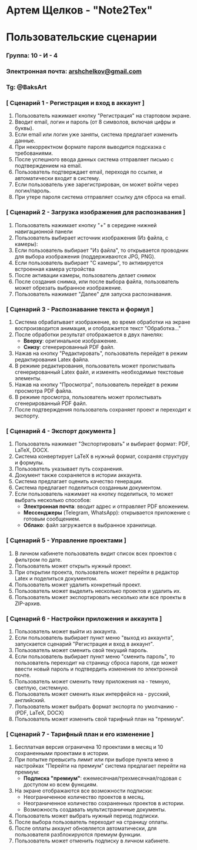 # Артем Щелков - "Note2Tex"
# Пользовательские сценарии

### Группа: 10 - И - 4
### Электронная почта: arshchelkov@gmail.com
### Tg: @BaksArt



### [ Сценарий 1 - Регистрация и вход в аккаунт ]

1. Пользователь нажимает кнопку "Регистрация" на стартовом экране.
2. Вводит email, логин и пароль (от 8 символов, включая цифры и буквы).
3. Если email или логин уже заняты, система предлагает изменить данные.
4. При некорректном формате пароля выводится подсказка с требованиями.
5. После успешного ввода данных система отправляет письмо с подтверждением на email.
6. Пользователь подтверждает email, переходя по ссылке, и автоматически входит в систему.
7. Если пользователь уже зарегистрирован, он может войти через логин/пароль.
8. При утере пароля система отправляет ссылку для сброса на email.

### [ Сценарий 2 - Загрузка изображения для распознавания ]

1. Пользователь нажимает кнопку "+" в середине нижней навигационной панели
2. Пользователь выбирает источник изображения (Из файла, с камеры):
3. Если пользователь выбирает "Из файла", то открывается проводник для выбора изображения (поддерживаются JPG, PNG).
4. Если пользователь выбирает "С камеры", то активируется встроенная камера устройства
5. После активации камеры, пользователь делает снимок
6. После создания снимка, или после выбора файла, пользователь может обрезать выбранное изображение.
7. Пользователь нажимает "Далее" для запуска распознавания.


### [ Сценарий 3 - Распознавание текста и формул ]

1. Система обрабатывает изображение, во время обработки на экране воспроизводится анимация, и отображается текст "Обработка..."
2. После обработки результат отображается в двух панелях:
   - **Вверху**: оригинальное изображение.
   - **Снизу**: сгенерированный PDF файл.
3. Нажав на кнопку "Редактировать", пользователь перейдет в режим редактирования Latex файла.
4. В режиме редактирования, пользователь может пролистывать сгенерированный Latex файл, и изменять необходимые текстовые элементы.
5. Нажав на кнопку "Просмотра", пользователь перейдет в режим просмотра PDF файла.
6. В режиме просмотра, пользователь может пролистывать сгенерированный PDF файл.
7. После подтверждения пользователь сохраняет проект и переходит к экспорту.


### [ Сценарий 4 - Экспорт документа ]

1. Пользователь нажимает "Экспортировать" и выбирает формат: PDF, LaTeX, DOCX.
2. Система конвертирует LaTeX в нужный формат, сохраняя структуру и формулы.
3. Пользователь указывает путь сохранения.
4. Документ также сохраняется в истории аккаунта.
5. Система предлагает оценить качество генерации.
6. Система предлагает поделиться созданным документом.
7. Если пользователь нажимает на кнопку поделиться, то может выбрать несколько способов:
   - **Электронная почта**: вводит адрес и отправляет PDF вложением.
   - **Мессенджеры** (Telegram, WhatsApp): открывается приложение с готовым сообщением.
   - **Облако**: файл загружается в выбранное хранилище.

### [ Сценарий 5 - Управление проектами ]

1. В личном кабинете пользователь видит список всех проектов с фильтром по дате.
2. Пользователь может открыть нужный проект.
3. При открытии проекта, пользователь может перейти в редактор Latex и поделиться документом.
4. Пользователь может удалить конкретный проект.
5. Пользователь может выделить несколько проектов и удалить их.
6. Пользователь может экспортировать несколько или все проекты в ZIP-архив.

### [ Сценарий 6 - Настройки приложения и аккаунта ]

1. Пользователь может выйти из аккаунта.
2. Если пользователь выбирает пункт меню "выход из аккаунта", запускается сценарий "Регистрация и вход в аккаунт".
3. Пользователь может сменить свой текущий пароль.
4. Если пользователь выбирает пункт меню "сменить пароль", то пользователь переходит на страницу сброса пароля, где может ввести новый пароль и подтвердить изменения по электронной почте.
5. Пользователь может сменить тему приложения на - темную, светлую, системную.
6. Пользователь может сменить язык интерфейся на - русский, английский.
7. Пользователь может выбрать формат экспорта по умолчанию - (PDF, LaTeX, DOCX)
8. Пользователь может изменить свой тарифный план на "премиум".

### [ Сценарий 7 - Тарифный план и его изменение ]

1. Бесплатная версия ограничена 10 проектами в месяц и 10 сохраненными проектами в истории.
2. При попытке превысить лимит или при выборе пункта меню в настройках "Перейти на премиум" система предлагает перейти на премиум:
   - **Подписка "премиум"**: ежемесячная/трехмесячная/годовая с доступом ко всем функциям.
3. На экране отображаются все возможности подписки:
   - Неограниченное количество проектов в месяц.
   - Неограниченное количество сохраненных проектов в истории.
   - Возможность создавать мультистраничные документы.
4. Пользователь может выбрать нужный период подписки.
5. После выбора пользователь переходит на страницу оплаты.
6. После оплаты аккаунт обновляется автоматически, для пользователя разблокируются премиум функции.
7. Пользователь может отменить подписку в личном кабинете.
